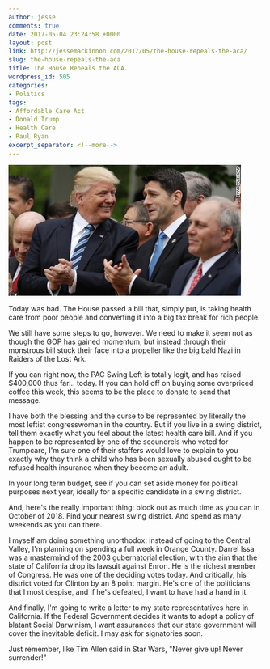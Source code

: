 ```yaml
---
author: jesse
comments: true
date: 2017-05-04 23:24:58 +0000
layout: post
link: http://jessemackinnon.com/2017/05/the-house-repeals-the-aca/
slug: the-house-repeals-the-aca
title: The House Repeals the ACA.
wordpress_id: 505
categories:
- Politics
tags:
- Affordable Care Act
- Donald Trump
- Health Care
- Paul Ryan
excerpt_separator: <!--more-->
---
```


<img src="/images/2017/trump-ryan.jpg" alt="">

Today was bad. The House passed a bill that, simply put, is taking health care from poor people and converting it into a big tax break for rich people.
<!--more-->
We still have some steps to go, however. We need to make it seem not as though the GOP has gained momentum, but instead through their monstrous bill stuck their face into a propeller like the big bald Nazi in Raiders of the Lost Ark.

If you can right now, the PAC Swing Left is totally legit, and has raised $400,000 thus far... today. If you can hold off on buying some overpriced coffee this week, this seems to be the place to donate to send that message.

I have both the blessing and the curse to be represented by literally the most leftist congresswoman in the country. But if you live in a swing district, tell them exactly what you feel about the latest health care bill. And if you happen to be represented by one of the scoundrels who voted for Trumpcare, I'm sure one of their staffers would love to explain to you exactly why they think a child who has been sexually abused ought to be refused health insurance when they become an adult.

In your long term budget, see if you can set aside money for political purposes next year, ideally for a specific candidate in a swing district.

And, here's the really important thing: block out as much time as you can in October of 2018. Find your nearest swing district. And spend as many weekends as you can there.

I myself am doing something unorthodox: instead of going to the Central Valley, I'm planning on spending a full week in Orange County. Darrel Issa was a mastermind of the 2003 gubernatorial election, with the aim that the state of California drop its lawsuit against Enron. He is the richest member of Congress. He was one of the deciding votes today. And critically, his district voted for Clinton by an 8 point margin. He's one of the politicians that I most despise, and if he's defeated, I want to have had a hand in it.

And finally, I'm going to write a letter to my state representatives here in California. If the Federal Government decides it wants to adopt a policy of blatant Social Darwinism, I want assurances that our state government will cover the inevitable deficit. I may ask for signatories soon.

Just remember, like Tim Allen said in Star Wars, "Never give up! Never surrender!"
